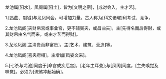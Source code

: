 龙池属[阳水]，凤阁属[阳土]，皆为[文明之宿]，[成对会入，主才艺]。

1.[昌曲、魁钺]与龙凤同会，可增加力量。古人称为[科文诸曜]利考试、竞争。

2.龙池凤阁[夹财帛宫或事业宫，更不辅弼夹，或昌曲夹]，主[先得名而后得财，或其财帛由名气而来，或由才艺而得财]。

3.龙池凤阁[主清贵而非富贵]，主[艺术、建筑、营造]等。

4.龙池凤阁[喜夹府相]，主增加[风姿文采]。

5.[七杀与龙池]同度于[命宫或疾厄宫]，[老年主耳聋];与[凤阁]同度，[主失嗅觉及味觉]。必须为[流煞冲起始确]。